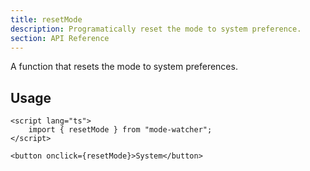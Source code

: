 ```yaml
---
title: resetMode
description: Programatically reset the mode to system preference.
section: API Reference
---
```


A function that resets the mode to system preferences.

## Usage

```svelte
<script lang="ts">
	import { resetMode } from "mode-watcher";
</script>

<button onclick={resetMode}>System</button>
```
